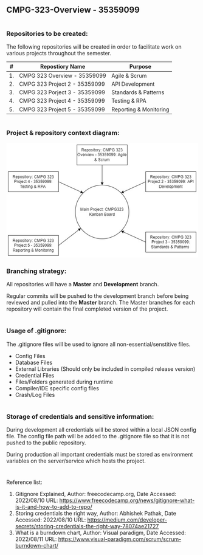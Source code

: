 ## CMPG-323-Overview - 35359099
#
### Repositories to be created:

The following repositories will be created in order to facilitate work on various projects throughout the semester.

| # | Repostiory Name | Purpose |
| - | - | - |
| 1. | CMPG 323 Overview - 35359099 | Agile & Scrum | 
| 2. | CMPG 323 Project 2 - 35359099 | API Development |
| 3. | CMPG 323 Porject 3 - 35359099 | Standards & Patterns |
| 4. | CMPG 323 Project 4 - 35359099 | Testing & RPA |
| 5. | CMPG 323 Project 5 - 35359099 | Reporting & Monitoring |
#
### Project & repository context diagram:
![Context Diagram](./context_diagram.jpg)
### Branching strategy:
All repositories will have a **Master** and **Development** branch.

Regular commits will be pushed to the development branch before being reviewed and pulled into the **Master** branch. The Master branches for each repository will contain the final completed version of the project.
#
### Usage of .gitignore:
The .gitignore files will be used to ignore all non-essential/senstitive files.

- Config Files
- Database Files
- External Libraries (Should only be included in compiled release version)
- Credential Files
- Files/Folders generated during runtime
- Compiler/IDE specific config files
- Crash/Log Files
#
### Storage of credentials and sensitive information:
During development all credentials will be stored within a local JSON config file. The config file path will be added to the .gitignore file so that it is not pushed to the public repository. 

During production all important credentials must be stored as environment variables on the server/service which hosts the project.
#

Reference list:
1. Gitignore Explained, Author: freecodecamp.org, 
Date Accessed: 2022/08/10 URL: https://www.freecodecamp.org/news/gitignore-what-is-it-and-how-to-add-to-repo/ 
2. Storing credentials the right way, Author: Abhishek Pathak, Date Accessed: 2022/08/10 URL: https://medium.com/developer-secrets/storing-credentials-the-right-way-78074ae21727
3. What is a burndown chart, Author: Visual paradigm, Date Accessed: 2022/08/11 URL: https://www.visual-paradigm.com/scrum/scrum-burndown-chart/